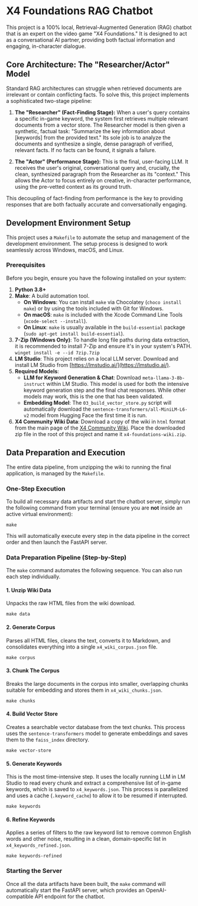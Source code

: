 # X4 Foundations RAG Chatbot

This project is a 100% local, Retrieval-Augmented Generation (RAG) chatbot that is an expert on the video game "X4 Foundations." It is designed to act as a conversational AI partner, providing both factual information and engaging, in-character dialogue.

## Core Architecture: The "Researcher/Actor" Model

Standard RAG architectures can struggle when retrieved documents are irrelevant or contain conflicting facts. To solve this, this project implements a sophisticated two-stage pipeline:

1.  **The "Researcher" (Fact-Finding Stage):** When a user's query contains a specific in-game keyword, the system first retrieves multiple relevant documents from a vector store. The Researcher model is then given a synthetic, factual task: "Summarize the key information about [keywords] from the provided text." Its sole job is to analyze the documents and synthesize a single, dense paragraph of verified, relevant facts. If no facts can be found, it signals a failure.

2.  **The "Actor" (Performance Stage):** This is the final, user-facing LLM. It receives the user's original, conversational query and, crucially, the clean, synthesized paragraph from the Researcher as its "context." This allows the Actor to focus entirely on creative, in-character performance, using the pre-vetted context as its ground truth.

This decoupling of fact-finding from performance is the key to providing responses that are both factually accurate and conversationally engaging.

## Development Environment Setup

This project uses a `Makefile` to automate the setup and management of the development environment. The setup process is designed to work seamlessly across Windows, macOS, and Linux.

### Prerequisites

Before you begin, ensure you have the following installed on your system:

1.  **Python 3.8+**
2.  **Make**: A build automation tool.
    * **On Windows**: You can install `make` via Chocolatey (`choco install make`) or by using the tools included with Git for Windows.
    * **On macOS**: `make` is included with the Xcode Command Line Tools (`xcode-select --install`).
    * **On Linux**: `make` is usually available in the `build-essential` package (`sudo apt-get install build-essential`).
3.  **7-Zip (Windows Only)**: To handle long file paths during data extraction, it is recommended to install 7-Zip and ensure it's in your system's PATH.
    `winget install -e --id 7zip.7zip`
4.  **LM Studio**: This project relies on a local LLM server. Download and install LM Studio from [https://lmstudio.ai/](https://lmstudio.ai/).
5.  **Required Models**:
    * **LLM for Keyword Generation & Chat**: Download `meta-llama-3-8b-instruct` within LM Studio. This model is used for both the intensive keyword generation step and the final chat responses. While other models may work, this is the one that has been validated.
    * **Embedding Model**: The `03_build_vector_store.py` script will automatically download the `sentence-transformers/all-MiniLM-L6-v2` model from Hugging Face the first time it is run.
6.  **X4 Community Wiki Data**: Download a copy of the wiki in `html` format from the main page of the [X4 Community Wiki](https://wiki.egosoft.com:1337/X4%20Foundations%20Wiki/). Place the downloaded zip file in the root of this project and name it `x4-foundations-wiki.zip`.

## Data Preparation and Execution

The entire data pipeline, from unzipping the wiki to running the final application, is managed by the `Makefile`.

### One-Step Execution

To build all necessary data artifacts and start the chatbot server, simply run the following command from your terminal (ensure you are **not** inside an active virtual environment):

`make`

This will automatically execute every step in the data pipeline in the correct order and then launch the FastAPI server.

### Data Preparation Pipeline (Step-by-Step)

The `make` command automates the following sequence. You can also run each step individually.

#### 1. Unzip Wiki Data
Unpacks the raw HTML files from the wiki download.

`make data`

#### 2. Generate Corpus
Parses all HTML files, cleans the text, converts it to Markdown, and consolidates everything into a single `x4_wiki_corpus.json` file.

`make corpus`

#### 3. Chunk The Corpus
Breaks the large documents in the corpus into smaller, overlapping chunks suitable for embedding and stores them in `x4_wiki_chunks.json`.

`make chunks`

#### 4. Build Vector Store
Creates a searchable vector database from the text chunks. This process uses the `sentence-transformers` model to generate embeddings and saves them to the `faiss_index` directory.

`make vector-store`

#### 5. Generate Keywords
This is the most time-intensive step. It uses the locally running LLM in LM Studio to read every chunk and extract a comprehensive list of in-game keywords, which is saved to `x4_keywords.json`. This process is parallelized and uses a cache (`.keyword_cache`) to allow it to be resumed if interrupted.

`make keywords`

#### 6. Refine Keywords
Applies a series of filters to the raw keyword list to remove common English words and other noise, resulting in a clean, domain-specific list in `x4_keywords_refined.json`.

`make keywords-refined`

### Starting the Server

Once all the data artifacts have been built, the `make` command will automatically start the FastAPI server, which provides an OpenAI-compatible API endpoint for the chatbot.